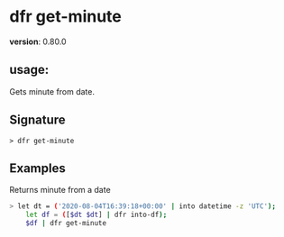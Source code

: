 # dfr get-minute

**version**: 0.80.0

## **usage**:

Gets minute from date.

## Signature

`> dfr get-minute `

## Examples

Returns minute from a date

```bash
> let dt = ('2020-08-04T16:39:18+00:00' | into datetime -z 'UTC');
    let df = ([$dt $dt] | dfr into-df);
    $df | dfr get-minute
```
